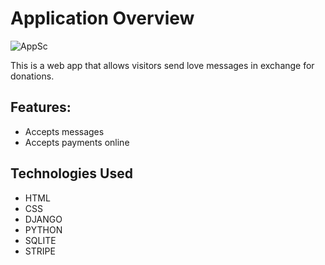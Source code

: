 # Application Overview

![AppSc](https://raw.githubusercontent.com/dogaegeozden/BuyMeAWine/main/Screenshots/app_sc.png)

This is a web app that allows visitors send love messages in exchange for donations.

## Features:

- Accepts messages
- Accepts payments online

## Technologies Used

- HTML
- CSS
- DJANGO
- PYTHON
- SQLITE
- STRIPE
